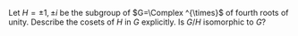 Let $H={\pm 1,\pm i}$ be the subgroup of $G=\Complex ^{\times}$ of fourth roots of unity. Describe the cosets of $H$ in $G$ explicitly. Is $G/H$ isomorphic to $G$?